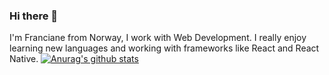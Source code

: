 ### Hi there 👋

I'm Franciane from Norway, I work with Web Development. I really enjoy learning new languages ​​and working with frameworks like React and React Native.
[![Anurag's github stats](https://github-readme-stats.vercel.app/apifra)](https://github.com/anuraghazra/github-readme-stats)
